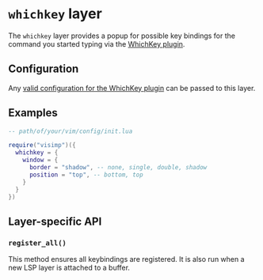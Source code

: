 # `whichkey` layer

The `whichkey` layer provides a popup for possible key bindings for the command
you started typing via the [WhichKey plugin](https://github.com/folke/which-key.nvim).

## Configuration

Any [valid configuration for the WhichKey plugin](https://github.com/folke/which-key.nvim?tab=readme-ov-file#%EF%B8%8F-configuration)
can be passed to this layer.

## Examples

```lua
-- path/of/your/vim/config/init.lua

require("visimp")({
  whichkey = {
    window = {
      border = "shadow", -- none, single, double, shadow
      position = "top", -- bottom, top
    }
  }
})
```

## Layer-specific API

### `register_all()`

This method ensures all keybindings are registered. It is also run when a new
LSP layer is attached to a buffer.

